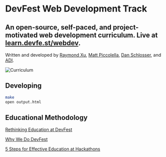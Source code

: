 

# DevFest Web Development Track
## An open-source, self-paced, and project-motivated web development curriculum. Live at [learn.devfe.st/webdev](http://learn.devfe.st/webdev).

Written and developed by [Raymond Xu](http://www.raymondxu.io), [Matt Piccolella](http://mattpic.com), [Dan Schlosser](http://schlosser.io), and [ADI](http://www.adicu.com).

![Curriculum](img/track.png)

## Developing
```bash
make
open output.html
```

## Educational Methodology
[Rethinking Education at DevFest](https://medium.com/stories-from-adi/rethinking-education-at-devfest-d5fac7c303be#.hpdwzgu2o)

[Why We Do DevFest](https://medium.com/stories-from-adi/why-we-do-devfest-10bfabdcd66f)

[5 Steps for Effective Education at Hackathons](http://www.raymondxu.io/hackcon16.pdf)
